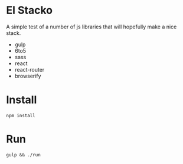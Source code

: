 
# El Stacko

A simple test of a number of js libraries that will hopefully make a nice stack.

- gulp
- 6to5
- sass
- react
- react-router
- browserify

# Install

`npm install`

# Run

`gulp && ./run`

